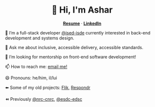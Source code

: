 <p align="center">
  <h1 align="center">👋 Hi, I'm Ashar</h1>
  <p align="center">
    <a href="https://github.com/asharahmed/asharahmed/blob/main/My_Resume-14.pdf"><strong>Resume</strong></a> &middot; 
    <a href="https://www.linkedin.com/in/asharsahmed/"><strong>LinkedIn</strong></a>
  </p>
</p>

🔭  I’m a full-stack developer [@ised-isde](https://github.com/ised-isde) currently interested in back-end development and systems design.

💬 Ask me about inclusive, accessible delivery, accessible standards.

🤔 I’m looking for mentorship on front-end software development!

📫 How to reach me: [email me!](mailto:ashar@aahmed.ca)

😄 Pronouns: he/him, il/lui

⬅️ Some of my old projects: [Flik](https://flik.im/), [Respondr](https://devpost.com/software/respondr)

⏪ Previously [@nrc-cnrc](https://github.com/nrc-cnrc), [@esdc-edsc](https://github.com/esdc-edsc)
<!--
**asharahmed/asharahmed** is a ✨ _special_ ✨ repository because its `README.md` (this file) appears on your GitHub profile.

Here are some ideas to get you started:

- 
-
- 👯 I’m looking to collaborate on ...
- 
- 
-
- 
- ⚡ Fun fact: ...
-->
